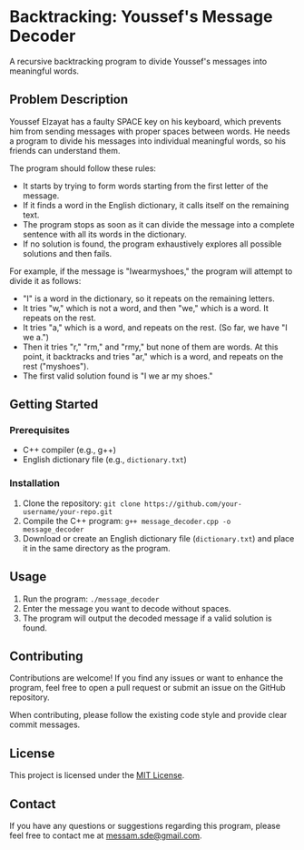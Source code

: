 # Backtracking: Youssef's Message Decoder

A recursive backtracking program to divide Youssef's messages into meaningful words.

## Problem Description

Youssef Elzayat has a faulty SPACE key on his keyboard, which prevents him from sending messages with proper spaces between words. He needs a program to divide his messages into individual meaningful words, so his friends can understand them.

The program should follow these rules:
- It starts by trying to form words starting from the first letter of the message.
- If it finds a word in the English dictionary, it calls itself on the remaining text.
- The program stops as soon as it can divide the message into a complete sentence with all its words in the dictionary.
- If no solution is found, the program exhaustively explores all possible solutions and then fails.

For example, if the message is "Iwearmyshoes," the program will attempt to divide it as follows:
- "I" is a word in the dictionary, so it repeats on the remaining letters.
- It tries "w," which is not a word, and then "we," which is a word. It repeats on the rest.
- It tries "a," which is a word, and repeats on the rest. (So far, we have "I we a.")
- Then it tries "r," "rm," and "rmy," but none of them are words. At this point, it backtracks and tries "ar," which is a word, and repeats on the rest ("myshoes").
- The first valid solution found is "I we ar my shoes."

## Getting Started

### Prerequisites

- C++ compiler (e.g., g++)
- English dictionary file (e.g., `dictionary.txt`)

### Installation

1. Clone the repository: `git clone https://github.com/your-username/your-repo.git`
2. Compile the C++ program: `g++ message_decoder.cpp -o message_decoder`
3. Download or create an English dictionary file (`dictionary.txt`) and place it in the same directory as the program.

## Usage

1. Run the program: `./message_decoder`
2. Enter the message you want to decode without spaces.
3. The program will output the decoded message if a valid solution is found.

## Contributing

Contributions are welcome! If you find any issues or want to enhance the program, feel free to open a pull request or submit an issue on the GitHub repository.

When contributing, please follow the existing code style and provide clear commit messages.

## License

This project is licensed under the [MIT License](LICENSE).

## Contact

If you have any questions or suggestions regarding this program, please feel free to contact me at [messam.sde@gmail.com](mailto:messam.sde@gmail.com).
